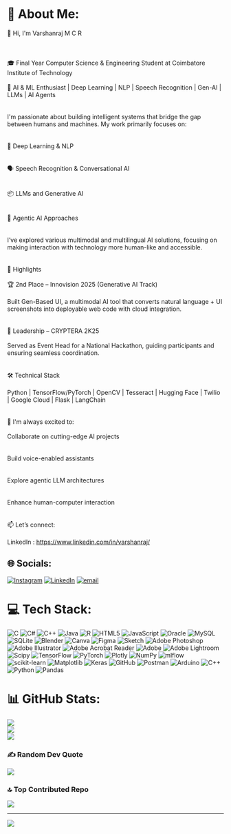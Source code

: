 # 💫 About Me:
👋 Hi, I'm Varshanraj M C R<br/><br><br><br>🎓 Final Year Computer Science & Engineering Student at Coimbatore Institute of Technology<br/><br>🤖 AI & ML Enthusiast | Deep Learning | NLP | Speech Recognition | Gen-AI | LLMs | AI Agents<br/><br><br>I'm passionate about building intelligent systems that bridge the gap between humans and machines. My work primarily focuses on:<br/><br><br>🧠 Deep Learning & NLP<br/><br><br>🗣️ Speech Recognition & Conversational AI<br/><br><br>📦 LLMs and Generative AI<br/><br><br>🧭 Agentic AI Approaches<br/><br><br>I’ve explored various multimodal and multilingual AI solutions, focusing on making interaction with technology more human-like and accessible.<br/><br><br>🚀 Highlights<br/><br>🏆 2nd Place – Innovision 2025 (Generative AI Track)<br/><br>Built Gen-Based UI, a multimodal AI tool that converts natural language + UI screenshots into deployable web code with cloud integration.<br/><br><br>🎯 Leadership – CRYPTERA 2K25<br/><br>Served as Event Head for a National Hackathon, guiding participants and ensuring seamless coordination.<br/><br><br>🛠️ Technical Stack<br/><br>Python | TensorFlow/PyTorch | OpenCV | Tesseract | Hugging Face | Twilio | Google Cloud | Flask | LangChain<br/><br><br>🌱 I'm always excited to:<br/><br>Collaborate on cutting-edge AI projects<br/><br><br>Build voice-enabled assistants<br/><br><br>Explore agentic LLM architectures<br/><br><br>Enhance human-computer interaction<br/><br><br>📫 Let’s connect:<br/><br>LinkedIn : https://www.linkedin.com/in/varshanraj/<br/>


## 🌐 Socials:
[![Instagram](https://img.shields.io/badge/Instagram-%23E4405F.svg?logo=Instagram&logoColor=white)](https://www.instagram.com/__v.a.r.s.h.a.n.__/) [![LinkedIn](https://img.shields.io/badge/LinkedIn-%230077B5.svg?logo=linkedin&logoColor=white)](https://www.linkedin.com/in/varshanraj/) [![email](https://img.shields.io/badge/Email-D14836?logo=gmail&logoColor=white)](mailto:varshanraj.careers@gmail.com) 

# 💻 Tech Stack:
![C](https://img.shields.io/badge/c-%2300599C.svg?style=for-the-badge&logo=c&logoColor=white) ![C#](https://img.shields.io/badge/c%23-%23239120.svg?style=for-the-badge&logo=csharp&logoColor=white) ![C++](https://img.shields.io/badge/c++-%2300599C.svg?style=for-the-badge&logo=c%2B%2B&logoColor=white) ![Java](https://img.shields.io/badge/java-%23ED8B00.svg?style=for-the-badge&logo=openjdk&logoColor=white) ![R](https://img.shields.io/badge/r-%23276DC3.svg?style=for-the-badge&logo=r&logoColor=white) ![HTML5](https://img.shields.io/badge/html5-%23E34F26.svg?style=for-the-badge&logo=html5&logoColor=white) ![JavaScript](https://img.shields.io/badge/javascript-%23323330.svg?style=for-the-badge&logo=javascript&logoColor=%23F7DF1E) ![Oracle](https://img.shields.io/badge/Oracle-F80000?style=for-the-badge&logo=oracle&logoColor=white) ![MySQL](https://img.shields.io/badge/mysql-4479A1.svg?style=for-the-badge&logo=mysql&logoColor=white) ![SQLite](https://img.shields.io/badge/sqlite-%2307405e.svg?style=for-the-badge&logo=sqlite&logoColor=white) ![Blender](https://img.shields.io/badge/blender-%23F5792A.svg?style=for-the-badge&logo=blender&logoColor=white) ![Canva](https://img.shields.io/badge/Canva-%2300C4CC.svg?style=for-the-badge&logo=Canva&logoColor=white) ![Figma](https://img.shields.io/badge/figma-%23F24E1E.svg?style=for-the-badge&logo=figma&logoColor=white) ![Sketch](https://img.shields.io/badge/Sketch-FFB387?style=for-the-badge&logo=sketch&logoColor=black) ![Adobe Photoshop](https://img.shields.io/badge/adobe%20photoshop-%2331A8FF.svg?style=for-the-badge&logo=adobe%20photoshop&logoColor=white) ![Adobe Illustrator](https://img.shields.io/badge/adobe%20illustrator-%23FF9A00.svg?style=for-the-badge&logo=adobe%20illustrator&logoColor=white) ![Adobe Acrobat Reader](https://img.shields.io/badge/Adobe%20Acrobat%20Reader-EC1C24.svg?style=for-the-badge&logo=Adobe%20Acrobat%20Reader&logoColor=white) ![Adobe](https://img.shields.io/badge/adobe-%23FF0000.svg?style=for-the-badge&logo=adobe&logoColor=white) ![Adobe Lightroom](https://img.shields.io/badge/Adobe%20Lightroom-31A8FF.svg?style=for-the-badge&logo=Adobe%20Lightroom&logoColor=white) ![Scipy](https://img.shields.io/badge/SciPy-%230C55A5.svg?style=for-the-badge&logo=scipy&logoColor=%white) ![TensorFlow](https://img.shields.io/badge/TensorFlow-%23FF6F00.svg?style=for-the-badge&logo=TensorFlow&logoColor=white) ![PyTorch](https://img.shields.io/badge/PyTorch-%23EE4C2C.svg?style=for-the-badge&logo=PyTorch&logoColor=white) ![Plotly](https://img.shields.io/badge/Plotly-%233F4F75.svg?style=for-the-badge&logo=plotly&logoColor=white) ![NumPy](https://img.shields.io/badge/numpy-%23013243.svg?style=for-the-badge&logo=numpy&logoColor=white) ![mlflow](https://img.shields.io/badge/mlflow-%23d9ead3.svg?style=for-the-badge&logo=numpy&logoColor=blue) ![scikit-learn](https://img.shields.io/badge/scikit--learn-%23F7931E.svg?style=for-the-badge&logo=scikit-learn&logoColor=white) ![Matplotlib](https://img.shields.io/badge/Matplotlib-%23ffffff.svg?style=for-the-badge&logo=Matplotlib&logoColor=black) ![Keras](https://img.shields.io/badge/Keras-%23D00000.svg?style=for-the-badge&logo=Keras&logoColor=white) ![GitHub](https://img.shields.io/badge/github-%23121011.svg?style=for-the-badge&logo=github&logoColor=white) ![Postman](https://img.shields.io/badge/Postman-FF6C37?style=for-the-badge&logo=postman&logoColor=white) ![Arduino](https://img.shields.io/badge/-Arduino-00979D?style=for-the-badge&logo=Arduino&logoColor=white) ![C++](https://img.shields.io/badge/c++-%2300599C.svg?style=for-the-badge&logo=c%2B%2B&logoColor=white) ![Python](https://img.shields.io/badge/python-3670A0?style=for-the-badge&logo=python&logoColor=ffdd54) ![Pandas](https://img.shields.io/badge/pandas-%23150458.svg?style=for-the-badge&logo=pandas&logoColor=white)
# 📊 GitHub Stats:
![](https://github-readme-stats.vercel.app/api?username=varshanraj&theme=aura&hide_border=false&include_all_commits=false&count_private=false)<br/>
![](https://nirzak-streak-stats.vercel.app/?user=varshanraj&theme=aura&hide_border=false)<br/>
![](https://github-readme-stats.vercel.app/api/top-langs/?username=varshanraj&theme=aura&hide_border=false&include_all_commits=false&count_private=false&layout=compact)

### ✍️ Random Dev Quote
![](https://quotes-github-readme.vercel.app/api?type=horizontal&theme=radical)

### 🔝 Top Contributed Repo
![](https://github-contributor-stats.vercel.app/api?username=varshanraj&limit=5&theme=dark&combine_all_yearly_contributions=true)

---
[![](https://visitcount.itsvg.in/api?id=varshanraj&icon=0&color=0)](https://visitcount.itsvg.in)

<!-- Proudly created with GPRM ( https://gprm.itsvg.in ) -->
